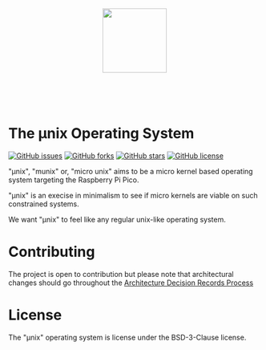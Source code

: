 </br>
</br>
</br>
</br>
<p align="center">
<img height="128" src="doc/brand.png"/>
</p>
</br>
</br>
</br>

# The **µnix** Operating System
[![GitHub issues](https://img.shields.io/github/issues/sleepy-monax/munix)](https://github.com/sleepy-monax/munix/issues) [![GitHub forks](https://img.shields.io/github/forks/sleepy-monax/munix)](https://github.com/sleepy-monax/munix/network) [![GitHub stars](https://img.shields.io/github/stars/sleepy-monax/munix)](https://github.com/sleepy-monax/munix/stargazers) [![GitHub license](https://img.shields.io/github/license/sleepy-monax/munix)](https://github.com/sleepy-monax/munix/blob/main/LICENSE.md)

"µnix", "munix" or, "micro unix" aims to be a micro kernel based operating system targeting the Raspberry Pi Pico.

"µnix" is an execise in minimalism to see if micro kernels are viable on such constrained systems.

We want "µnix" to feel like any regular unix-like operating system.

# Contributing

The project is open to contribution but please note that architectural changes should go throughout the [Architecture Decision Records Process](adr/ADR00-record-architecture-decisions.md)

# License

The "µnix" operating system is license under the BSD-3-Clause license.
